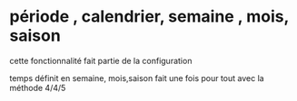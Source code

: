 # période , calendrier, semaine , mois, saison

cette fonctionnalité fait partie de la configuration

temps définit en semaine, mois,saison
fait une fois pour tout avec la méthode 4/4/5
